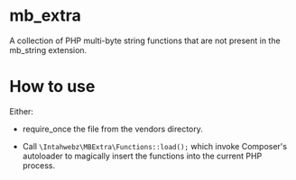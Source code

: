 
mb_extra
========

A collection of PHP multi-byte string functions that are not present in the mb_string extension.


How to use
==========

Either:

- require_once the file from the vendors directory.

- Call `\Intahwebz\MBExtra\Functions::load();` which invoke Composer's autoloader to magically insert the functions into the current PHP process.